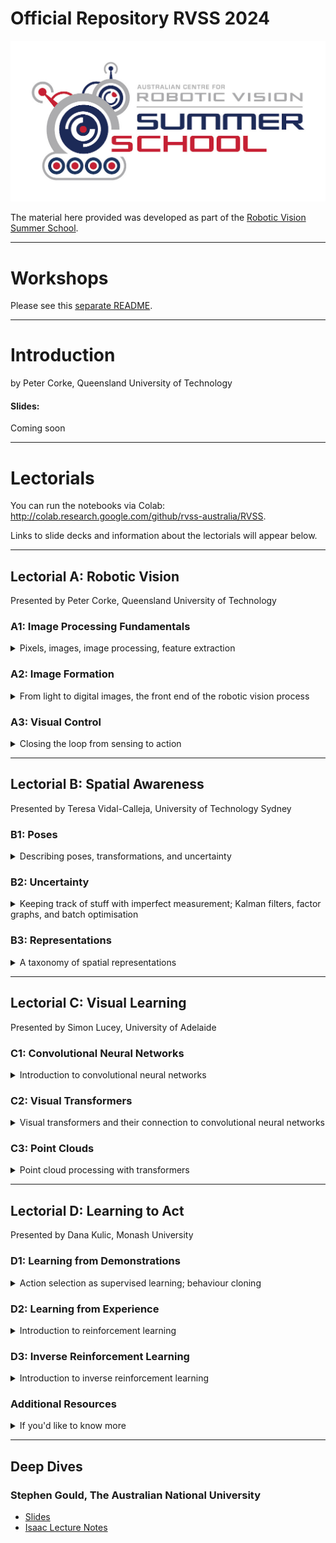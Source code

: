 # Official Repository RVSS 2024

![logo](Pics/RVSS-logo-col.med.jpg)

The material here provided was developed as part of the [Robotic Vision Summer School](https://www.rvss.org.au/).

---
# Workshops
Please see this [separate README](https://github.com/rvss-australia/RVSS_Need4Speed).

---
# Introduction
by Peter Corke, Queensland University of Technology

#### Slides:
Coming soon

---
# Lectorials
You can run the notebooks via Colab: http://colab.research.google.com/github/rvss-australia/RVSS.

Links to slide decks and information about the lectorials will appear below.

---
## Lectorial A: Robotic Vision
Presented by Peter Corke, Queensland University of Technology

### A1: Image Processing Fundamentals
<details>
<summary>Pixels, images, image processing, feature extraction</summary>

#### Slides:
[A1 Slides](Robotic_Vision/Slides/A1-Image-processing.pdf)

#### Coding Session:
* [Finding blobs](https://colab.research.google.com/github/rvss-australia/RVSS/blob/main/Robotic_Vision/finding-blobs.ipynb)
* [Image features](https://colab.research.google.com/github/rvss-australia/RVSS/blob/main/Robotic_Vision/image_features.ipynb)

#### Supporting Resources:
The following chapters from the [Robotics, Vision and Control](https://link.springer.com/book/10.1007%2F978-3-319-54413-7) Textbook support this session (likely available from your University library as an e-book or individual chapter download):
* Chapters 12.1, 12.2, 12.3, 12.4 and 12.5
* Chapter 13.1
  * Those who are a bit rusty on homogenous transformation matrices, rotation matrices and similar concepts may find Chapters 2.1 and 2.2 - 2D and 3D Geometry useful.

The following masterclasses from the [QUT Robot Academy](https://robotacademy.net.au/) may also be used to help develop your knowledge:
* [Introduction to Robotic Vision](https://robotacademy.net.au/masterclass/robotic-vision/)
* [2D Geometry](https://robotacademy.net.au/masterclass/2d-geometry/) and [3D Geometry](https://robotacademy.net.au/masterclass/3d-geometry/)
* [Getting Images into a Computer](https://robotacademy.net.au/masterclass/getting-images-into-a-computer/)
* [Image Processing](https://robotacademy.net.au/masterclass/image-processing/)
* [Spatial Operators](https://robotacademy.net.au/masterclass/spatial-operators/)
* [Feature Extraction](https://robotacademy.net.au/masterclass/feature-extraction/)

</details>

### A2: Image Formation
<details>
<summary>From light to digital images, the front end of the robotic vision process</summary>

#### Slides:
[A2 Slides](Robotic_Vision/Slides/A2-Image-geometry.pdf)

#### Coding Session:
* [Camera projection basics](https://colab.research.google.com/github/rvss-australia/RVSS/blob/main/Robotic_Vision/camera_animation.ipynb)
* [Camera modeling](https://colab.research.google.com/github/rvss-australia/RVSS/blob/main/Robotic_Vision/camera.ipynb)
* [Camera calibration](https://colab.research.google.com/github/rvss-australia/RVSS/blob/main/Robotic_Vision/calibration.ipynb)
* [Fiducial makers (AprilTags and ArUco markers)](https://colab.research.google.com/github/rvss-australia/RVSS/blob/main/Robotic_Vision/fiducuals.ipynb)

#### Supporting Resources:
The following chapters from the [Robotics, Vision and Control](https://link.springer.com/book/10.1007%2F978-3-319-54413-7) Textbook support this session:
* Chapters 11.1 and 11.2

The following masterclasses from the [QUT Robot Academy](https://robotacademy.net.au/) may also be used to help develop your knowledge:
* [How Are Images Formed](https://robotacademy.net.au/masterclass/how-images-are-formed/)
* [The Geometry of Image Formation](https://robotacademy.net.au/masterclass/the-geometry-of-image-formation/) 
  * You may find watching [3D Geometry](https://robotacademy.net.au/masterclass/3d-geometry/) prior to these two will be beneficial 

 </details>
 
### A3: Visual Control
<details>
<summary>Closing the loop from sensing to action</summary>

#### Slides:
[A3 Slides](Robotic_Vision/Slides/A3-vision-and-motion.pdf)

#### Coding Session:
* [Image motion](https://colab.research.google.com/github/rvss-australia/RVSS/blob/main/Robotic_Vision/ImageMotion.ipynb)
* [Image-based visual servoing (IBVS)](https://githubtocolab.com/rvss-australia/RVSS/blob/main/Robotic_Vision/IBVS.ipynb)

#### Supporting Resources:
The following chapters from the [Robotics, Vision and Control](https://link.springer.com/book/10.1007%2F978-3-319-54413-7) Textbook support this session:
* Chapters 15.2

The following masterclasses from the [QUT Robot Academy](https://robotacademy.net.au/) may also be used to help develop your knowledge:
* [Vision and Motion](https://robotacademy.net.au/masterclass/vision-and-motion/)

</details>
 
---
## Lectorial B: Spatial Awareness
Presented by Teresa Vidal-Calleja, University of Technology Sydney
 
### B1: Poses
<details>
<summary>Describing poses, transformations, and uncertainty</summary>

#### Slides:
[B1 Slides](coming soon)

#### Coding Sessions:
* [Basic Geometry](https://colab.research.google.com/github/rvss-australia/RVSS/blob/main/Spatial_Awareness/Tutorial_B1_Basic_Geometry/Basic%20Geometry.ipynb)

</details>
 
### B2: Uncertainty
<details>
<summary>Keeping track of stuff with imperfect measurement; Kalman filters, factor graphs, and batch optimisation</summary>

#### Slides:
[B2 Slides](coming soon)

#### Coding Sessions:
* [Motion Model](https://colab.research.google.com/github/rvss-australia/RVSS/blob/main/Spatial_Awareness/Tutorial_B2_Robot_Localisation/1_MotionModel.ipynb)
* [Uncertainty](https://colab.research.google.com/github/rvss-australia/RVSS/blob/main/Spatial_Awareness/Tutorial_B2_Robot_Localisation/2_Uncertainty.ipynb)
* [Kalman Filter 1D](https://colab.research.google.com/github/rvss-australia/RVSS/blob/main/Spatial_Awareness/Tutorial_B2_Robot_Localisation/3_KalmanFilter1D.ipynb)
* [Multivariate Gaussian](https://colab.research.google.com/github/rvss-australia/RVSS/blob/main/Spatial_Awareness/Tutorial_B2_Robot_Localisation/4_MultiVariateGaussian.ipynb)
* [EKF](https://colab.research.google.com/github/rvss-australia/RVSS/blob/main/Spatial_Awareness/Tutorial_B2_Robot_Localisation/5_EKF.ipynb)
* [SLAM](https://colab.research.google.com/github/rvss-australia/RVSS/blob/main/Spatial_Awareness/Tutorial_B2_Robot_Localisation/6_SLAM.ipynb)

</details>

### B3: Representations
<details>
<summary>A taxonomy of spatial representations</summary>

#### Slides:
[B3 Slides](coming soon)

</details>

---
## Lectorial C: Visual Learning
Presented by Simon Lucey, University of Adelaide

### C1: Convolutional Neural Networks
<details>
<summary>Introduction to convolutional neural networks</summary>

#### Slides:
[C1 Slides](coming soon)

#### Coding Session:
* [Image classification with multi-layer perceptron](https://colab.research.google.com/github/rvss-australia/RVSS/blob/main/Visual_Learning/Session1/Classification_MLP_2021.ipynb#scrollTo=lvPV3WzCC6WL)

</details>

### C2: Visual Transformers
<details>
<summary>Visual transformers and their connection to convolutional neural networks</summary>

#### Slides:
[C2](coming soon)

#### Coding Session:
* [Image classification with Convolutional NN](https://colab.research.google.com/github/rvss-australia/RVSS/blob/main/Visual_Learning/Session2/LeNetClassificationExcercise_2021.ipynb)

</details>

### C3: Point Clouds
<details>
<summary>Point cloud processing with transformers</summary>

#### Slides:
[C3 Slides](coming soon)

</details>


---
## Lectorial D: Learning to Act
Presented by Dana Kulic, Monash University

### D1: Learning from Demonstrations
<details>
<summary>Action selection as supervised learning; behaviour cloning</summary>

#### Slides:
* [D1 Slides](coming soon)

#### Coding Sessions:
* [Introduction to Reinforcement Learning](https://colab.research.google.com/github/rvss-australia/RVSS/blob/main/Reinforcement_Learning/Session%201%20IntroRL.ipynb)

</details>

### D2: Learning from Experience
<details>
<summary>Introduction to reinforcement learning</summary>

#### Slides:
* [D2 Slides](coming soon)

#### Coding Sessions:
* [Introduction to Model-Free Reinforcement Learning](https://colab.research.google.com/github/rvss-australia/RVSS/blob/main/Reinforcement_Learning/Session%202.1%20ModelFreeRL.ipynb)
* [Deep RL - Replay Memory](https://colab.research.google.com/github/rvss-australia/RVSS/blob/main/Reinforcement_Learning/Session%202.2%20-%20DeepRL_ReplayMemory.ipynb)
* [Deep RL - Target Network](https://colab.research.google.com/github/rvss-australia/RVSS/blob/main/Reinforcement_Learning/Session%202.3%20-%20DeepRL_DQNTarget.ipynb)

</details>

### D3: Inverse Reinforcement Learning
<details>
<summary>Introduction to inverse reinforcement learning</summary>

#### Slides:
[D3 Slides](coming soon)

</details>

### Additional Resources
<details>
<summary>If you'd like to know more</summary>

* David Silver's RL [Video Lectures](https://www.davidsilver.uk/teaching/) at UCL 
* Prof. Pascal Poupart's [Video Lectures](https://www.youtube.com/watch?v=KOF_BM-fNPE&t=4s&ab_channel=PascalPoupart) at University of Waterloo, Canada
* Sutton and Barton's [Introduction to Reinforcement Learning](https://www.andrew.cmu.edu/course/10-703/textbook/BartoSutton.pdf) book
* Sergey Levine's [Video Lectures](http://rail.eecs.berkeley.edu/deeprlcourse/) on deep reinforcement learning at UCBerkeley

</details>

---
## Deep Dives

### Stephen Gould, The Australian National University
* [Slides](DeepDives/StevenGould/slides.pdf)
* [Isaac Lecture Notes](DeepDives/StevenGould/isaac22-lecture-notes.pdf)

